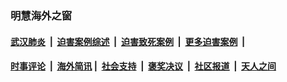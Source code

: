 
### 明慧海外之窗

####  [武汉肺炎](indexes/365.md?t=06060901) &nbsp;|&nbsp;  [迫害案例综述](indexes/328.md?t=06060901) &nbsp;|&nbsp; [迫害致死案例](indexes/277.md?t=06060901)  &nbsp;|&nbsp; [更多迫害案例](indexes/81.md?t=06060901)  &nbsp;|&nbsp; 
####  [时事评论](indexes/19.md?t=06060901) &nbsp;|&nbsp; [海外简讯](indexes/245.md?t=06060901)&nbsp;|&nbsp;  [社会支持](indexes/140.md?t=06060901) &nbsp;|&nbsp; [褒奖决议](indexes/282.md?t=06060901) &nbsp;|&nbsp; [社区报道](indexes/91.md?t=06060901)  &nbsp;|&nbsp; [天人之间](indexes/78.md?t=06060901) 

